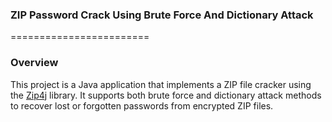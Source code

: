 ### ZIP Password Crack Using Brute Force And Dictionary Attack
========================

### Overview

This project is a Java application that implements a ZIP file cracker using the [Zip4j][1] library. It supports both
brute
force and dictionary attack methods to recover lost or forgotten passwords from encrypted ZIP files.

[1]: https://github.com/srikanth-lingala/zip4j